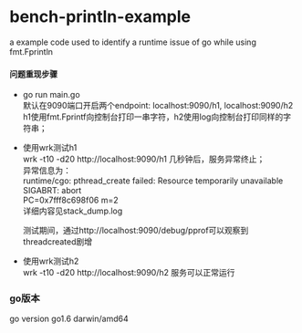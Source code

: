 # bench-println-example
a example code used to identify a runtime issue of go while using fmt.Fprintln


#### 问题重现步骤
  * go run main.go  
    默认在9090端口开启两个endpoint:  localhost:9090/h1, localhost:9090/h2      
    h1使用fmt.Fprintf向控制台打印一串字符，h2使用log向控制台打印同样的字符串；
    
    
  * 使用wrk测试h1    
    wrk -t10 -d20 http://localhost:9090/h1  几秒钟后，服务异常终止；     
    异常信息为：    
    runtime/cgo: pthread_create failed: Resource temporarily unavailable     
    SIGABRT: abort    
    PC=0x7fff8c698f06 m=2   
    详细内容见stack_dump.log   
    
    测试期间，通过http://localhost:9090/debug/pprof可以观察到threadcreated剧增   
    
  * 使用wrk测试h2     
    wrk -t10 -d20 http://localhost:9090/h2  服务可以正常运行    

 
### go版本      
  go version go1.6 darwin/amd64     
  
  
  
